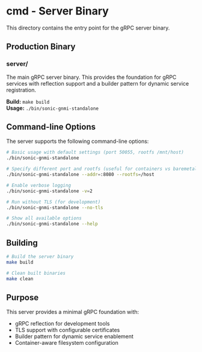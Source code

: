 # cmd - Server Binary

This directory contains the entry point for the gRPC server binary.

## Production Binary

### server/
The main gRPC server binary. This provides the foundation for gRPC services with reflection support and a builder pattern for dynamic service registration.

**Build:** `make build`  
**Usage:** `./bin/sonic-gnmi-standalone`

## Command-line Options

The server supports the following command-line options:

```bash
# Basic usage with default settings (port 50055, rootfs /mnt/host)
./bin/sonic-gnmi-standalone

# Specify different port and rootfs (useful for containers vs baremetal)
./bin/sonic-gnmi-standalone --addr=:8080 --rootfs=/host

# Enable verbose logging
./bin/sonic-gnmi-standalone -v=2

# Run without TLS (for development)
./bin/sonic-gnmi-standalone --no-tls

# Show all available options
./bin/sonic-gnmi-standalone --help
```

## Building

```bash
# Build the server binary
make build

# Clean built binaries
make clean
```

## Purpose

This server provides a minimal gRPC foundation with:
- gRPC reflection for development tools
- TLS support with configurable certificates
- Builder pattern for dynamic service enablement
- Container-aware filesystem configuration
